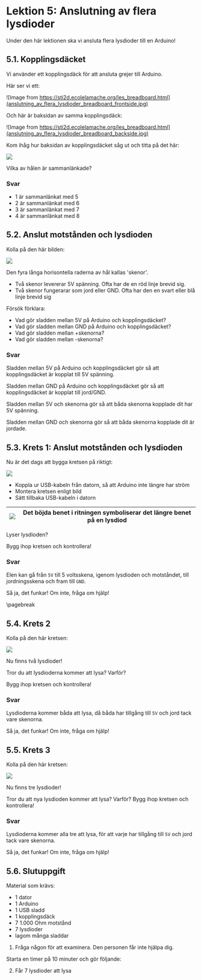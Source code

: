# Lektion 5: Anslutning av flera lysdioder

Under den här lektionen ska vi ansluta flera lysdioder till en Arduino!

## 5.1. Kopplingsdäcket

Vi använder ett kopplingsdäck för att ansluta grejer till Arduino.

Här ser vi ett:

![Image from https://sti2d.ecolelamache.org/les_breadboard.html](anslutning_av_flera_lysdioder_breadboard_frontside.jpg)

Och här är baksidan av samma kopplingsdäck:

![Image from https://sti2d.ecolelamache.org/les_breadboard.html](anslutning_av_flera_lysdioder_breadboard_backside.jpg)

Kom ihåg hur baksidan av kopplingsdäcket såg ut och titta på det här:

![](anslutning_av_flera_lysdioder_breadboard_schematic_with_dots.png)

Vilka av hålen är sammanlänkade?

### Svar

 * 1 är sammanlänkat med 5
 * 2 är sammanlänkat med 6
 * 3 är sammanlänkat med 7
 * 4 är sammanlänkat med 8

## 5.2. Anslut motstånden och lysdioden

Kolla på den här bilden:

![](anslutning_av_flera_lysdioder_0.png)

Den fyra långa horisontella raderna av hål kallas 'skenor'.

 * Två skenor levererar 5V spänning. 
   Ofta har de en röd linje brevid sig.
 * Två skenor fungerarar som jord eller GND.
   Ofta har den en svart eller blå linje brevid sig

Försök förklara:

 * Vad gör sladden mellan 5V på Arduino och kopplingsdäcket?
 * Vad gör sladden mellan GND på Arduino och kopplingsdäcket?
 * Vad gör sladden mellan +skenorna?
 * Vad gör sladden mellan -skenorna?


### Svar

Sladden mellan 5V på Arduino och kopplingsdäcket
gör så att kopplingsdäcket är kopplat till 5V spänning.

Sladden mellan GND på Arduino och kopplingsdäcket
gör så att kopplingsdäcket är kopplat till jord/GND.

Sladden mellan 5V och skenorna gör så att båda skenorna kopplade dit har 5V spänning.

Sladden mellan GND och skenorna gör 
så att båda skenorna kopplade dit är jordade.

## 5.3. Krets 1: Anslut motstånden och lysdioden

Nu är det dags att bygga kretsen på riktigt:

![](anslutning_av_flera_lysdioder_1.png)

 * Koppla ur USB-kabeln från datorn, så att Arduino inte längre har ström
 * Montera kretsen enligt bild
 * Sätt tillbaka USB-kabeln i datorn

![](EmojiBowtie.png) | Det böjda benet i ritningen symboliserar det längre benet på en lysdiod
:-------------:|:----------------------------------------: 

Lyser lysdioden?

Bygg ihop kretsen och kontrollera!

### Svar

Elen kan gå från `5V` till 5 voltsskena, igenom lysdioden och motståndet,
till jordningsskena och fram till `GND`.

Så ja, det funkar! Om inte, fråga om hjälp!

\pagebreak

## 5.4. Krets 2

Kolla på den här kretsen:

![](anslutning_av_flera_lysdioder_2.png)

Nu finns två lysdioder!

Tror du att lysdioderna kommer att lysa? Varför?

Bygg ihop kretsen och kontrollera!

### Svar

Lysdioderna kommer båda att lysa, då båda har tillgång till `5V` och jord tack vare skenorna.

Så ja, det funkar! Om inte, fråga om hjälp!

## 5.5. Krets 3

Kolla på den här kretsen:

![](anslutning_av_flera_lysdioder_3.png)

Nu finns tre lysdioder!

Tror du att nya lysdioden kommer att lysa? Varför?
Bygg ihop kretsen och kontrollera!

### Svar

Lysdioderna kommer alla tre att lysa, för att varje
har tillgång till `5V` och jord tack vare skenorna.

Så ja, det funkar! Om inte, fråga om hjälp!

## 5.6. Slutuppgift

Material som krävs:

 * 1 dator
 * 1 Arduino
 * 1 USB sladd
 * 1 kopplingsdäck
 * 7 1.000 Ohm motstånd
 * 7 lysdioder
 * lagom många sladdar

1. Fråga någon för att examinera. Den personen får inte hjälpa dig.

Starta en timer på 10 minuter och gör följande:

2. Får 7 lysdioder att lysa
